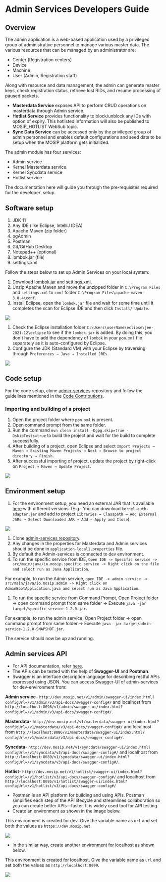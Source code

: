 # Admin Services Developers Guide

## Overview

The admin application is a web-based application used by a privileged group of administrative personnel to manage various master data. The various resources that can be managed by an administrator are:

* Center (Registration centers)
* Device
* Machine
* User (Admin, Registration staff)

Along with resource and data management, the admin can generate master keys, check registration status, retrieve lost RIDs, and resume processing of paused packets.

* **Masterdata Service** exposes API to perform CRUD operations on masterdata through Admin service.
* **Hotlist Service** provides functionality to block/unblock any IDs with option of expiry. This hotlisted information will also be published to MOSIP\_HOTLIST WebSub topic.
* **Sync Data Service** can be accessed only by the privileged group of admin personnel and enables default configurations and seed data to be setup when the MOSIP platform gets initialized.

The admin module has four services:

* Admin service
* Kernel Masterdata service
* Kernel Syncdata service
* Hotlist service

The documentation here will guide you through the pre-requisites required for the developer' setup.

## Software setup

1. JDK 11
2. Any IDE (like Eclipse, IntelliJ IDEA)
3. Apache Maven (zip folder)
4. pgAdmin
5. Postman
6. Git/GitHub Desktop
7. Notepad++ (optional)
8. lombok.jar (file)
9. settings.xml

Follow the steps below to set up Admin Services on your local system:

1. Download [lombok.jar](https://projectlombok.org/download) and [settings.xml](../../../../_files/pre-registration-config-files/settings.xml).
2. Unzip Apache Maven and move the unzipped folder in `C:\Program Files` and `settings.xml` to `conf` folder `C:\Program Files\apache-maven-3.8.4\conf`.
3. Install Eclipse, open the `lombok.jar` file and wait for some time until it completes the scan for Eclipse IDE and then click `Install/ Update`.

![](../../../../.gitbook/assets/lombok-configuration.png)

1. Check the Eclipse installation folder `C:\Users\userName\eclipse\jee-2021-12\eclipse` to see if the `lombok.jar` is added. By doing this, you don't have to add the dependency of `lombok` in your `pom.xml` file separately as it is auto-configured by Eclipse.
2. Configure the JDK (Standard VM) with your Eclipse by traversing through `Preferences → Java → Installed JREs`.

![](../../../../.gitbook/assets/installed-jre.png)

## Code setup

For the code setup, clone [admin-services](https://github.com/mosip/admin-services) repository and follow the guidelines mentioned in the [Code Contributions](https://docs.mosip.io/1.2.0/community/code-contributions).

### Importing and building of a project

1. Open the project folder where `pom.xml` is present.
2. Open command prompt from the same folder.
3. Run the command `mvn clean install -Dgpg.skip=true -DskipTests=true` to build the project and wait for the build to complete successfully.
4. After building of a project, open Eclipse and select `Import Projects → Maven → Existing Maven Projects → Next → Browse to project directory → Finish`.
5. After successful importing of project, update the project by right-click on `Project → Maven → Update Project`.

![](../../../../.gitbook/assets/import-project.png)

## Environment setup

1. For the environment setup, you need an external JAR that is available [here](https://oss.sonatype.org/#nexus-search;gav~~kernel-auth-adapter~1.2.0-SNAPSHOT~~) with different versions. (E.g.: You can download `kernel-auth-adapter.jar` and add to project `Libraries → Classpath → Add External JARs → Select Downloaded JAR → Add → Apply and Close`).

![](../../../../.gitbook/assets/add-external-library.png)

1. Clone [admin-services repository](https://github.com/mosip/admin-services).
2. Any changes in the properties for Masterdata and Admin services should be done in `application-local1.properties` file.
3. By default the Admin-services is connected to dev environment.
4. To run the specific service from IDE, `Open IDE -> Specific service -> src/main/java/io.mosip.specific service -> Right click on the file and select run as Java Application`.

For example, to run the Admin service, `open IDE -> admin-service -> src/main/java/io.mosip.admin -> Right click on AdminBootApplication.java and select run as Java Application`.

1. To run the specific service from Command Prompt, Open Project folder -> open command prompt from same folder -> Execute `java -jar target/specific-service-1.2.0.jar`.

For example, to run the admin service, Open Project folder -> open command prompt from same folder -> Execute `java -jar target/admin-service-1.2.0-SNAPSHOT.jar`.

The service should now be up and running.

## Admin services API

* For API documentation, refer [here](https://docs.mosip.io/1.2.0/api).
* The APIs can be tested with the help of **Swagger-UI** and **Postman**.
* Swagger is an interface description language for describing restful APIs expressed using JSON. You can access Swagger-UI of admin-services for dev-environment from:

**Admin service**– `http://dev.mosip.net/v1/admin/swagger-ui/index.html?configUrl=/v1/admin/v3/api-docs/swagger-config#/` and localhost from `http://localhost:8098/v1/admin/swagger-ui/index.html?configUrl=/v1/admin/v3/api-docs/swagger-config#/`.

**Masterdata**- `http://dev.mosip.net/v1/masterdata/swagger-ui/index.html?configUrl=/v1/masterdata/v3/api-docs/swagger-config#/` and localhost from `http://localhost:8086/v1/masterdata/swagger-ui/index.html?configUrl=/v1/masterdata/v3/api-docs/swagger-config#/`.

**Syncdata**- `http://dev.mosip.net/v1/syncdata/swagger-ui/index.html?configUrl=/v1/syncdata/v3/api-docs/swagger-config#/` and localhost from `http://localhost:8089/v1/syncdata/swagger-ui/index.html?configUrl=/v1/syncdata/v3/api-docs/swagger-config#/`.

**Hotlist**- `http://dev.mosip.net/v1/hotlist/swagger-ui/index.html?configUrl=/v1/hotlist/v3/api-docs/swagger-config#/` and localhost from `http://localhost:8095/v1/hotlist/swagger-ui/index.html?configUrl=/v1/hotlist/v3/api-docs/swagger-config#/`

* Postman is an API platform for building and using APIs. Postman simplifies each step of the API lifecycle and streamlines collaboration so you can create better APIs—faster. It is widely used tool for API testing.
* Create an environment as shown in the image below.

This environment is created for dev. Give the variable name as `url` and set both the values as `https://dev.mosip.net`.

![](../../../../.gitbook/assets/dev-env-postman.png)

* In the similar way, create another environment for localhost as shown below.

This environment is created for localhost. Give the variable name as `url` and set both the values as `http://localhost:8099`.

![](../../../../.gitbook/assets/localhost-env-postman.png)
